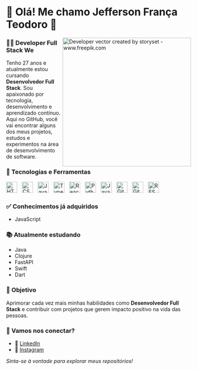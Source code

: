 # 👋 Olá! Me chamo Jefferson França Teodoro 👋

<img align="right" alt="Developer vector created by storyset - www.freepik.com" height="350" src="https://magnet.cl/wp-content/uploads/2023/06/Desarrollo-1.gif">

### 👨‍💻 Developer Full Stack We

Tenho 27 anos e atualmente estou cursando **Desenvolvedor Full Stack**. Sou apaixonado por tecnologia, desenvolvimento e aprendizado contínuo. Aqui no GitHub, você vai encontrar alguns dos meus projetos, estudos e experimentos na área de desenvolvimento de software.

### 🚀 Tecnologias e Ferramentas

<img align="left" alt="HTML" title="HTML" width="30px" style="padding-right:10px;" src="https://cdn.jsdelivr.net/gh/devicons/devicon/icons/html5/html5-original.svg"/>
<img align="left" alt="CSS" title="CSS" width="30px" style="padding-right:10px;" src="https://cdn.jsdelivr.net/gh/devicons/devicon/icons/css3/css3-original.svg"/>
<img align="left" alt="JavaScript" title="JavaScript" width="30px" style="padding-right:10px;" src="https://cdn.jsdelivr.net/gh/devicons/devicon/icons/javascript/javascript-original.svg"/>
<img align="left" alt="TypeScript" title="TypeScript" width="30px" style="padding-right:10px;" src="https://cdn.jsdelivr.net/gh/devicons/devicon/icons/typescript/typescript-original.svg"/>
<img align="left" alt="React" title="React" width="30px" style="padding-right:10px;" src="https://cdn.jsdelivr.net/gh/devicons/devicon/icons/react/react-original.svg"/>
<img align="left" alt="Python" title="Python" width="30px" style="padding-right:10px;" src="https://cdn.jsdelivr.net/gh/devicons/devicon/icons/python/python-original.svg"/>
<img align="left" alt="Java" title="Java" width="30px" style="padding-right:10px;" src="https://cdn.jsdelivr.net/gh/devicons/devicon/icons/java/java-original-wordmark.svg"/>
<img align="left" alt="Git" title="Git" width="30px" style="padding-right:10px;" src="https://cdn.jsdelivr.net/gh/devicons/devicon/icons/git/git-original.svg"/>
<img align="left" alt="GitHub" title="GitHub" width="30px" style="padding-right:10px;" src="https://cdn.jsdelivr.net/gh/devicons/devicon/icons/github/github-original-wordmark.svg"/>
<img align="left" alt="REST API" title="REST API" width="30px" style="padding-right:10px;" src="https://cdn.jsdelivr.net/gh/devicons/devicon/icons/swagger/swagger-plain.svg"/>

<br/><br/>

### ✅ Conhecimentos já adquiridos
- JavaScript

### 📚 Atualmente estudando
- Java  
- Clojure  
- FastAPI  
- Swift  
- Dart  

### 🎯 Objetivo

Aprimorar cada vez mais minhas habilidades como **Desenvolvedor Full Stack** e contribuir com projetos que gerem impacto positivo na vida das pessoas.

### 📲 Vamos nos conectar?

- 💼 [LinkedIn](https://www.linkedin.com/in/jefferson-fran%C3%A7a-teodoro-6258ba215/)  
- 📸 [Instagram](https://www.instagram.com/franca_teodoro/)

_Sinta-se à vontade para explorar meus repositórios!_
